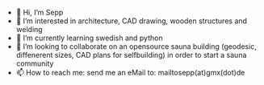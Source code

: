 - 👋 Hi, I’m Sepp
- 👀 I’m interested in architecture, CAD drawing, wooden structures and welding
- 🌱 I’m currently learning swedish and python   
- 💞️ I’m looking to collaborate on an opensource sauna building (geodesic, diffenerent sizes, CAD plans for selfbuilding) in order to start a sauna community
- 📫 How to reach me: send me an eMail to: mailtosepp(at)gmx(dot)de
